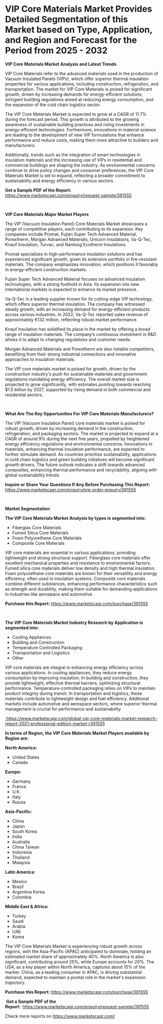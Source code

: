 <p><h1>VIP Core Materials Market Provides Detailed Segmentation of this Market based on Type, Application, and Region and Forecast for the Period from 2025 - 2032</h1></p><p><strong>VIP Core Materials Market Analysis and Latest Trends</strong></p>
<p><p>VIP Core Materials refer to the advanced materials used in the production of Vacuum Insulated Panels (VIPs), which offer superior thermal insulation properties for various applications, including construction, refrigeration, and transportation. The market for VIP Core Materials is poised for significant growth, driven by increasing demands for energy-efficient solutions, stringent building regulations aimed at reducing energy consumption, and the expansion of the cold chain logistics sector.</p><p>The VIP Core Materials Market is expected to grow at a CAGR of 11.7% during the forecast period. This growth is attributed to the growing awareness of sustainable building practices and rising investments in energy-efficient technologies. Furthermore, innovations in material science are leading to the development of new VIP formulations that enhance performance and reduce costs, making them more attractive to builders and manufacturers.</p><p>Additionally, trends such as the integration of smart technologies in insulation materials and the increasing use of VIPs in residential and commercial buildings are shaping the industry. As environmental concerns continue to drive policy changes and consumer preferences, the VIP Core Materials Market is set to expand, reflecting a broader commitment to sustainability and energy efficiency in various sectors.</p></p>
<p><strong>Get a Sample PDF of the Report:&nbsp;</strong> <a href="https://www.marketscagr.com/enquiry/request-sample/391555?utm_campaign=1789&utm_medium=2&utm_source=Github&utm_content=ia&utm_term=16012025&utm_id=vip-core-materials">https://www.marketscagr.com/enquiry/request-sample/391555</a></p>
<p>&nbsp;</p>
<p><strong>VIP Core Materials Major Market Players</strong></p>
<p><p>The VIP (Vacuum Insulation Panel) Core Materials Market showcases a range of competitive players, each contributing to its expansion. Key companies include Promat, Fujian Super Tech Advanced Material, Porextherm, Morgan Advanced Materials, Unicorn Insulations, Va-Q-Tec, Knauf Insulation, Turvac, and Nantong Ecotherm Insulations. </p><p>Promat specializes in high-performance insulation solutions and has experienced significant growth, given its extensive portfolio in fire-resistant materials. The company emphasizes innovation, which positions it favorably in energy-efficient construction markets.</p><p>Fujian Super Tech Advanced Material focuses on advanced insulation technologies, with a strong foothold in Asia. Its expansion into new international markets is expected to enhance its market presence. </p><p>Va-Q-Tec is a leading supplier known for its cutting-edge VIP technology, which offers superior thermal insulation. The company has witnessed steady growth, with an increasing demand for energy-efficient products across various industries. In 2022, Va-Q-Tec reported sales revenue of approximately €132 million, reflecting robust market performance.</p><p>Knauf Insulation has solidified its place in the market by offering a broad range of insulation materials. The company’s continuous investment in R&D allows it to adapt to changing regulations and customer needs. </p><p>Morgan Advanced Materials and Porextherm are also notable competitors, benefiting from their strong industrial connections and innovative approaches to insulation materials.</p><p>The VIP core materials market is poised for growth, driven by the construction industry's push for sustainable materials and government regulations mandating energy efficiency. The overall market size is projected to grow significantly, with estimates pointing towards reaching $1.5 billion by 2027, supported by rising demand in both commercial and residential sectors.</p></p>
<p>&nbsp;</p>
<p><strong>What Are The Key Opportunities For VIP Core Materials Manufacturers?</strong></p>
<p><p>The VIP (Vacuum Insulation Panel) core materials market is poised for robust growth, driven by increasing demand in the construction, refrigeration, and packaging sectors. The market is projected to expand at a CAGR of around 9% during the next five years, propelled by heightened energy efficiency regulations and environmental concerns. Innovations in materials, enhancing thermal insulation performance, are expected to further stimulate demand. As countries prioritize sustainability, applications in cold chain logistics and green building initiatives will become significant growth drivers. The future outlook indicates a shift towards advanced composites, enhancing thermal performance and recyclability, aligning with global sustainability trends.</p></p>
<p><strong>Inquire or Share Your Questions If Any Before Purchasing This Report:</strong> <a href="https://www.marketscagr.com/enquiry/pre-order-enquiry/391555?utm_campaign=1789&utm_medium=2&utm_source=Github&utm_content=ia&utm_term=16012025&utm_id=vip-core-materials">https://www.marketscagr.com/enquiry/pre-order-enquiry/391555</a></p>
<p>&nbsp;</p>
<p><strong>Market Segmentation</strong></p>
<p><strong>The VIP Core Materials Market Analysis by types is segmented into:</strong></p>
<p><ul><li>Fiberglas Core Materials</li><li>Fumed Silica Core Materials</li><li>Foam Polyurethane Core Materials</li><li>Composite Core Materials</li></ul></p>
<p><p>VIP core materials are essential in various applications, providing lightweight and strong structural support. Fiberglass core materials offer excellent mechanical properties and resistance to environmental factors. Fumed silica core materials deliver low density and high thermal insulation. Foam polyurethane core materials are known for their versatility and energy efficiency, often used in insulation systems. Composite core materials combine different substances, enhancing performance characteristics such as strength and durability, making them suitable for demanding applications in industries like aerospace and automotive.</p></p>
<p><strong>Purchase this Report:&nbsp;</strong><a href="https://www.marketscagr.com/purchase/391555?utm_campaign=1789&utm_medium=2&utm_source=Github&utm_content=ia&utm_term=16012025&utm_id=vip-core-materials">https://www.marketscagr.com/purchase/391555</a></p>
<p>&nbsp;</p>
<p><strong>The VIP Core Materials Market Industry Research by Application is segmented into:</strong></p>
<p><ul><li>Cooling Appliances</li><li>Building and Construction</li><li>Temperature Controlled Packaging</li><li>Transportation and Logistics</li><li>Other</li></ul></p>
<p><p>VIP core materials are integral in enhancing energy efficiency across various applications. In cooling appliances, they reduce energy consumption by improving insulation. In building and construction, they provide lightweight, effective thermal barriers, optimizing structural performance. Temperature-controlled packaging relies on VIPs to maintain product integrity during transit. In transportation and logistics, these materials contribute to lightweight design and fuel efficiency. Additional markets include automotive and aerospace sectors, where superior thermal management is crucial for performance and sustainability.</p></p>
<p><a href="https://www.marketscagr.com/global-vip-core-materials-market-research-report-2021-professional-edition-market-r391555?utm_campaign=1789&utm_medium=2&utm_source=Github&utm_content=ia&utm_term=16012025&utm_id=vip-core-materials">&nbsp;https://www.marketscagr.com/global-vip-core-materials-market-research-report-2021-professional-edition-market-r391555</a></p>
<p><strong>In terms of Region, the VIP Core Materials Market Players available by Region are:</strong></p>
<p>
    <p> <strong> North America: </strong>
        <ul>
            <li>United States</li>
            <li>Canada</li>
        </ul>
        </p> 
    <p> <strong> Europe: </strong>
        <ul>
            <li>Germany</li>
            <li>France</li>
            <li>U.K.</li>
            <li>Italy</li>
            <li>Russia</li>
        </ul>
        </p> 
    <p> <strong> Asia-Pacific: </strong>
        <ul>
            <li>China</li>
            <li>Japan</li>
            <li>South Korea</li>
            <li>India</li>
            <li>Australia</li>
            <li>China Taiwan</li>
            <li>Indonesia</li>
            <li>Thailand</li>
            <li>Malaysia</li>
        </ul>
        </p> 
    <p> <strong> Latin America: </strong>
        <ul>
            <li>Mexico</li>
            <li>Brazil</li>
            <li>Argentina Korea</li>
            <li>Colombia</li>
        </ul>
        </p> 
    <p> <strong> Middle East & Africa: </strong>
        <ul>
            <li>Turkey</li>
            <li>Saudi</li>
            <li>Arabia</li>
            <li>UAE</li>
            <li>Korea</li>
        </ul>
    </p>
    </p>
<p><p>The VIP Core Materials Market is experiencing robust growth across regions, with the Asia-Pacific (APAC) anticipated to dominate, holding an estimated market share of approximately 40%. North America is also significant, contributing around 25%, while Europe accounts for 20%. The USA, as a key player within North America, captures about 15% of the market. China, as a leading consumer in APAC, is driving substantial demand, expected to maintain a pivotal role in the market's expansion trajectory.</p></p>
<p><strong>Purchase this Report: </strong><a href="https://www.marketscagr.com/purchase/391555?utm_campaign=1789&utm_medium=2&utm_source=Github&utm_content=ia&utm_term=16012025&utm_id=vip-core-materials">https://www.marketscagr.com/purchase/391555</a></p>
<p>&nbsp;<strong>Get a Sample PDF of the Report:&nbsp;&nbsp;</strong><a href="https://www.marketscagr.com/enquiry/request-sample/391555?utm_campaign=1789&utm_medium=2&utm_source=Github&utm_content=ia&utm_term=16012025&utm_id=vip-core-materials">https://www.marketscagr.com/enquiry/request-sample/391555</a></p>
<p><strong></strong></p>
<p>Check more reports on <a href="https://www.marketscagr.com/?utm_campaign=1789&utm_medium=2&utm_source=Github&utm_content=ia&utm_term=16012025&utm_id=vip-core-materials">https://www.marketscagr.com/</a></p>